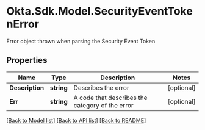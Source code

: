 # Okta.Sdk.Model.SecurityEventTokenError
Error object thrown when parsing the Security Event Token

## Properties

Name | Type | Description | Notes
------------ | ------------- | ------------- | -------------
**Description** | **string** | Describes the error | [optional] 
**Err** | **string** | A code that describes the category of the error | [optional] 

[[Back to Model list]](../README.md#documentation-for-models) [[Back to API list]](../README.md#documentation-for-api-endpoints) [[Back to README]](../README.md)

